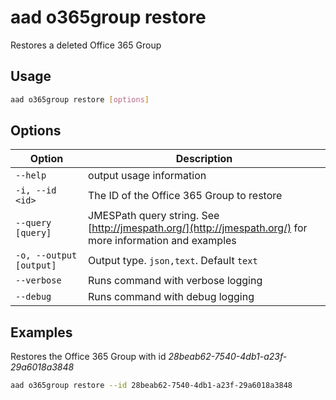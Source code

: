 # aad o365group restore

Restores a deleted Office 365 Group

## Usage

```sh
aad o365group restore [options]
```

## Options

Option|Description
------|-----------
`--help`|output usage information
`-i, --id <id>`|The ID of the Office 365 Group to restore
`--query [query]`|JMESPath query string. See [http://jmespath.org/](http://jmespath.org/) for more information and examples
`-o, --output [output]`|Output type. `json,text`. Default `text`
`--verbose`|Runs command with verbose logging
`--debug`|Runs command with debug logging

## Examples

Restores the Office 365 Group with id _28beab62-7540-4db1-a23f-29a6018a3848_

```sh
aad o365group restore --id 28beab62-7540-4db1-a23f-29a6018a3848
```
